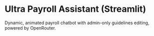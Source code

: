 # Ultra Payroll Assistant (Streamlit)

Dynamic, animated payroll chatbot with admin-only guidelines editing, powered by OpenRouter.
